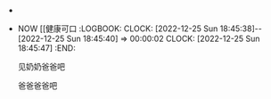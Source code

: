 -
- NOW [[健康可口
  :LOGBOOK:
  CLOCK: [2022-12-25 Sun 18:45:38]--[2022-12-25 Sun 18:45:40] =>  00:00:02
  CLOCK: [2022-12-25 Sun 18:45:47]
  :END:
  
  见奶奶爸爸吧
  
  爸爸爸爸吧